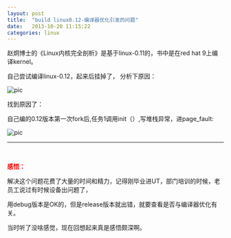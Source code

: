 ```yaml
---
layout: post
title:  "build linux0.12-编译器优化引发的问题"
date:   2013-10-20 11:15:22
categories: linux
---
```


赵炯博士的《Linux内核完全剖析》是基于linux-0.11的，书中是在red hat 9上编译kernel。

自己尝试编译linux-0.12，起来后挂掉了， 分析下原因：

![pic](http://fillzero.qiniudn.com/2014_10_09_linux_mm15.jpeg)

找到原因了：

自己编的0.12版本第一次fork后,任务1调用init（）,写堆栈异常，进page_fault:

![pic](http://fillzero.qiniudn.com/2014_10_09_linux_mm16.jpeg)

<hr>

<br>


<strong><font color="#ff0000">感悟：</font></strong>

解决这个问题花费了大量的时间和精力，记得刚毕业进UT，部门培训的时候，老员工说过有时候设备出问题了，

用debug版本是OK的，但是release版本就出错，就要查看是否与编译器优化有关。

当时听了没啥感觉，现在回想起来真是感悟颇深啊。